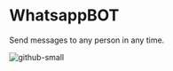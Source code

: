 # WhatsappBOT
Send messages to any person in any time.

![github-small](/home/aydinnyunus/PycharmProjects/untitled/GZd3Pv.png)
